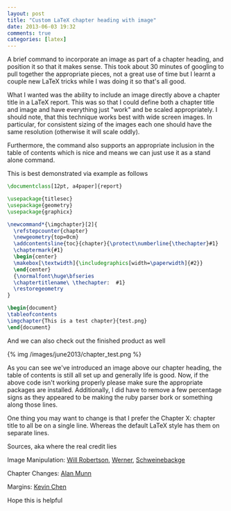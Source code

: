 ```yaml
---
layout: post
title: "Custom LaTeX chapter heading with image"
date: 2013-06-03 19:32
comments: true
categories: [latex]
---
```


A brief command to incorporate an image as part of a chapter heading, and position it so that it makes sense. This took about 30 minutes of googling to pull together the appropriate pieces, not a great use of time but I learnt a couple new LaTeX tricks while I was doing it so that's all good.

<!-- more -->

What I wanted was the ability to include an image directly above a chapter title in a LaTeX report. This was so that I could define both a chapter title and image and have everything just "work" and be scaled appropriately. I should note, that this technique works best with wide screen images. In particular, for consistent sizing of the images each one should have the same resolution (otherwise it will scale oddly).

Furthermore, the command also supports an appropriate inclusion in the table of contents which is nice and means we can just use it as a stand alone command.

This is best demonstrated via example as follows

``` latex
\documentclass[12pt, a4paper]{report}

\usepackage{titlesec}
\usepackage{geometry}
\usepackage{graphicx}

\newcommand*{\imgchapter}[2]{
  \refstepcounter{chapter}
  \newgeometry{top=0cm}
  \addcontentsline{toc}{chapter}{\protect\numberline{\thechapter}#1}
  \chaptermark{#1}
  \begin{center}  
  \makebox[\textwidth]{\includegraphics[width=\paperwidth]{#2}}
  \end{center}
  {\normalfont\huge\bfseries
  \chaptertitlename\ \thechapter:  #1}
  \restoregeometry
}

\begin{document}
\tableofcontents
\imgchapter{This is a test chapter}{test.png}
\end{document}
```

And we can also check out the finished product as well

{% img /images/june2013/chapter_test.png %}

As you can see we've introduced an image above our chapter heading, the table of contents is still all set up and generally life is good.
Now, if the above code isn't working properly please make sure the appropriate packages are installed. Additionally, I did have to remove a few percentage signs as they appeared to be making the ruby parser bork or something along those lines.

One thing you may want to change is that I prefer the Chapter X: chapter title to all be on a single line. Whereas the default LaTeX style has them on separate lines.

Sources, aka where the real credit lies

Image Manipulation: 
[Will Robertson](http://tex.stackexchange.com/a/3548),
[Werner](http://tex.stackexchange.com/a/39148), 
[Schweinebackge](http://tex.stackexchange.com/a/35865)

Chapter Changes: [Alan Munn](http://tex.stackexchange.com/a/25031)

Margins: [Kevin Chen](http://stackoverflow.com/a/16259351)

Hope this is helpful